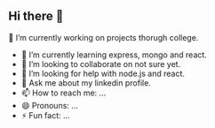 ## Hi there 👋
 🔭 I’m currently working on projects thorugh college.
- 🌱 I’m currently learning express, mongo and react.
- 👯 I’m looking to collaborate on not sure yet.
- 🤔 I’m looking for help with node.js and react.
- 💬 Ask me about my linkedin profile.
- 📫 How to reach me: ...
- 😄 Pronouns: ...
- ⚡ Fun fact: ...
